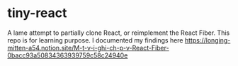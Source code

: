 # tiny-react
A lame attempt to partially clone React, or reimplement the React Fiber. This repo is for learning purpose. I documented my findings here https://longing-mitten-a54.notion.site/M-t-v-i-ghi-ch-p-v-React-Fiber-0bacc93a50834363939759c58c24940e
